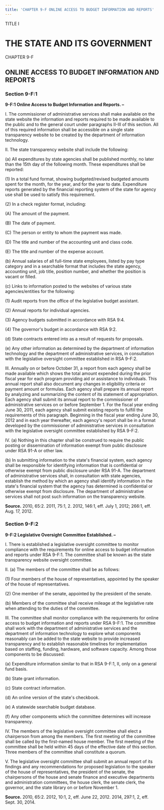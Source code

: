 ```yaml
---
title: 'CHAPTER 9-F ONLINE ACCESS TO BUDGET INFORMATION AND REPORTS'
---
```


TITLE I
                                             
THE STATE AND ITS GOVERNMENT
============================

CHAPTER 9-F
                                             
ONLINE ACCESS TO BUDGET INFORMATION AND REPORTS
-----------------------------------------------

### Section 9-F:1

 **9-F:1 Online Access to Budget Information and Reports. –**
                                             
 I. The commissioner of administrative services shall make available
on the state website the information and reports required to be made
available to the public and to the general court under paragraphs II-III
of this section. All of this required information shall be accessible on
a single state transparency website to be created by the department of
information technology.
                                             
 II. The state transparency website shall include the following:
                                             
 (a) All expenditures by state agencies shall be published
monthly, no later than the 15th day of the following month. These
expenditures shall be reported:
                                             
 (1) In a total fund format, showing budgeted/revised budgeted
amounts spent for the month, for the year, and for the year to date.
Expenditure reports generated by the financial reporting system of the
state for agency use shall be used to satisfy this requirement.
                                             
 (2) In a check register format, including:
                                             
 (A) The amount of the payment.
                                             
 (B) The date of payment.
                                             
 (C) The person or entity to whom the payment was made.
                                             
 (D) The title and number of the accounting unit and class
code.
                                             
 (E) The title and number of the expense account.
                                             
 (b) Annual salaries of all full-time state employees, listed by
pay type category and in a searchable format that includes the state
agency, accounting unit, job title, position number, and whether the
position is vacant or filled.
                                             
 (c) Links to information posted to the websites of various state
agencies/entities for the following:
                                             
 (1) Audit reports from the office of the legislative budget
assistant.
                                             
 (2) Annual reports for individual agencies.
                                             
 (3) Agency budgets submitted in accordance with RSA 9:4.
                                             
 (4) The governor's budget in accordance with RSA 9:2.
                                             
 (d) State contracts entered into as a result of requests for
proposals.
                                             
 (e) Any other information as determined by the department of
information technology and the department of administrative services, in
consultation with the legislative oversight committee established in RSA
9-F:2.
                                             
 III. Annually on or before October 31, a report from each agency
shall be made available which shows the total amount expended during the
prior fiscal year for each program providing aid or assistance to
individuals. This annual report shall also document any changes in
eligibility criteria or payment amount or formulas. Each agency shall
prepare its annual report by analyzing and summarizing the content of
its statement of appropriation. Each agency shall submit its annual
report to the commissioner of administrative services on or before
September 1. For the fiscal year ending June 30, 2011, each agency shall
submit existing reports to fulfill the requirements of this paragraph.
Beginning in the fiscal year ending June 30, 2012 and in each year
thereafter, each agency's report shall be in a format developed by the
commissioner of administrative services in consultation with the
legislative oversight committee established by RSA 9-F:2.
                                             
 IV. (a) Nothing in this chapter shall be construed to require the
public posting or dissemination of information exempt from public
disclosure under RSA 91-A or other law.
                                             
 (b) In submitting information to the state's financial system,
each agency shall be responsible for identifying information that is
confidential or otherwise exempt from public disclosure under RSA 91-A.
The department of administrative services shall, in consultation with
state agencies, establish the method by which an agency shall identify
information in the state's financial system that the agency has
determined is confidential or otherwise exempt from disclosure. The
department of administrative services shall not post such information on
the transparency website.

**Source.** 2010, 65:2. 2011, 75:1, 2. 2012, 146:1, eff. July 1, 2012;
266:1, eff. Aug. 17, 2012.

### Section 9-F:2

 **9-F:2 Legislative Oversight Committee Established. –**
                                             
 I. There is established a legislative oversight committee to monitor
compliance with the requirements for online access to budget information
and reports under RSA 9-F:1. The committee shall be known as the state
transparency website oversight committee.
                                             
 II. (a) The members of the committee shall be as follows:
                                             
 (1) Four members of the house of representatives, appointed by
the speaker of the house of representatives.
                                             
 (2) One member of the senate, appointed by the president of
the senate.
                                             
 (b) Members of the committee shall receive mileage at the
legislative rate when attending to the duties of the committee.
                                             
 III. The committee shall monitor compliance with the requirements
for online access to budget information and reports under RSA 9-F:1. The
committee shall work with the department of administrative services and
the department of information technology to explore what components
reasonably can be added to the state website to provide increased
transparency and to establish reasonable timelines for implementation
based on staffing, funding, hardware, and software capacity. Among those
components to be discussed:
                                             
 (a) Expenditure information similar to that in RSA 9-F:1, II,
only on a general fund basis.
                                             
 (b) State grant information.
                                             
 (c) State contract information.
                                             
 (d) An online version of the state's checkbook.
                                             
 (e) A statewide searchable budget database.
                                             
 (f) Any other components which the committee determines will
increase transparency.
                                             
 IV. The members of the legislative oversight committee shall elect a
chairperson from among the members. The first meeting of the committee
shall be called by the first-named house member. The first meeting of
the committee shall be held within 45 days of the effective date of this
section. Three members of the committee shall constitute a quorum.
                                             
 V. The legislative oversight committee shall submit an annual report
of its findings and any recommendations for proposed legislation to the
speaker of the house of representatives, the president of the senate,
the chairpersons of the house and senate finance and executive
departments and administration committees, the house clerk, the senate
clerk, the governor, and the state library on or before November 1.

**Source.** 2010, 65:2. 2012, 10:1, 2, eff. June 22, 2012. 2014, 297:1,
2, eff. Sept. 30, 2014.
